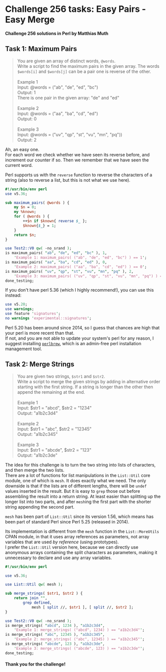 # Challenge 256 tasks: Easy Pairs - Easy Merge
**Challenge 256 solutions in Perl by Matthias Muth**

## Task 1: Maximum Pairs

> You are given an array of distinct words, `@words`.<br/>
> Write a script to find the maximum pairs in the given array. The words `$words[i]` and `$words[j]` can be a pair one is reverse of the other.<br/>
> <br/>
> Example 1<br/>
> Input: @words = ("ab", "de", "ed", "bc")<br/>
> Output: 1<br/>
> There is one pair in the given array: "de" and "ed"<br/>
> <br/>
> Example 2<br/>
> Input: @words = ("aa", "ba", "cd", "ed")<br/>
> Output: 0<br/>
> <br/>
> Example 3<br/>
> Input: @words = ("uv", "qp", "st", "vu", "mn", "pq"))<br/>
> Output: 2<br/>

Ah, an easy one.<br/>
For each word we check whether we have seen its reverse before, and increment
our counter if so. Then we remember that we have seen the current word.

Perl supports us with the `reverse` function to reverse the characters of a string (also to reverse a list, but this is not what we use here).

```perl
#!/usr/bin/env perl
use v5.36;

sub maximum_pairs( @words ) {
    my $n = 0;
    my %known;
    for ( @words ) {
        ++$n if $known{ reverse $_ };
        $known{$_} = 1;
    }
    return $n;
}

use Test2::V0 qw( -no_srand );
is maximum_pairs( "ab", "de", "ed", "bc" ), 1,
    'Example 1: maximum_pairs( ("ab", "de", "ed", "bc") ) == 1';
is maximum_pairs( "aa", "ba", "cd", "ed" ), 0,
    'Example 2: maximum_pairs( ("aa", "ba", "cd", "ed") ) == 0';
is maximum_pairs( "uv", "qp", "st", "vu", "mn", "pq" ), 2,
    'Example 3: maximum_pairs( ("uv", "qp", "st", "vu", "mn", "pq") ) == 2';
done_testing;
```

If you don't have perl 5.36 (which I highly recommend!), you can use this
instead: 

```perl
use v5.20;
use warnings;
use feature 'signatures';
no warnings 'experimental::signatures';
```
Perl 5.20 has been around since 2014, so I guess that chances are high
that your perl is more recent than that.<br/>
If not, and you are not able to update your system's perl for any reason,
I suggest installing [`perlbrew`](https://perlbrew.pl),
which is an admin-free perl installation management tool.

## Task 2: Merge Strings

> You are given two strings, `$str1` and `$str2`.<br/>
> Write a script to merge the given strings by adding in alternative order starting with the first string. If a string is longer than the other then append the remaining at the end.<br/>
> <br/>
> Example 1<br/>
> Input: \$str1 = "abcd", \$str2 = "1234"<br/>
> Output: "a1b2c3d4"<br/>
> <br/>
> Example 2<br/>
> Input: \$str1 = "abc", \$str2 = "12345"<br/>
> Output: "a1b2c345"<br/>
> <br/>
> Example 3<br/>
> Input: \$str1 = "abcde", \$str2 = "123"<br/>
> Output: "a1b2c3de"<br/>

The idea for this challenge is to turn the two string into lists of characters,
and then merge the two lists.<br/>
There are a lot of functions for list manipulations in the `List::Util` core
module, one of which is `mesh`. It does exactly what we need.
The only downside is that if the lists are of different lengths, there will be
`undef` values inserted in the result. But it is easy to `grep` those out
before assembling the result into a return string.
At least easier than splitting up the longer list into two parts, and after
`mesh`ing the first part with the shorter string appending the second part.

`mesh` has been part of `List::Util` since its version 1.56,
which means has been part of standard Perl since Perl 5.25 (released in 2014).

Its implementation is different from the `mesh` function in the
`List::MoreUtils` CPAN module, in that it uses array references as parameters, not array variables that are used *by reference* (using prototypes).<br/>
I prefer the `List::Util` version here,
because we can directly use anonymous arrays containing the split characters as parameters,
making it unnecessary to declare and use any array variables.

```perl
#!/usr/bin/env perl

use v5.36;

use List::Util qw( mesh );

sub merge_strings( $str1, $str2 ) {
    return join "",
        grep defined,
            mesh [ split //, $str1 ], [ split //, $str2 ];
}

use Test2::V0 qw( -no_srand );
is merge_strings( "abcd", 1234 ), "a1b2c3d4",
    'Example 1: merge_strings( ("abcd", 1234) ) == "a1b2c3d4"';
is merge_strings( "abc", 12345 ), "a1b2c345",
    'Example 2: merge_strings( ("abc", 12345) ) == "a1b2c345"';
is merge_strings( "abcde", 123 ), "a1b2c3de",
    'Example 3: merge_strings( ("abcde", 123) ) == "a1b2c3de"';
done_testing;
```

#### **Thank you for the challenge!**

